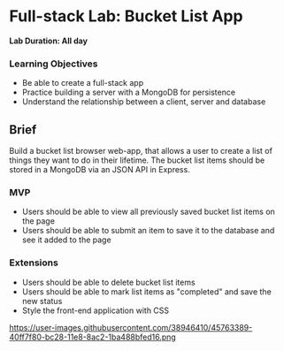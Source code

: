 # Full-stack Lab: Bucket List App

**Lab Duration: All day**

### Learning Objectives

- Be able to create a full-stack app
- Practice building a server with a MongoDB for persistence
- Understand the relationship between a client, server and database

## Brief

Build a bucket list browser web-app, that allows a user to create a list of things they want to do in their lifetime. The bucket list items should be stored in a MongoDB via an JSON API in Express.

### MVP

- Users should be able to view all previously saved bucket list items on the page
- Users should be able to submit an item to save it to the database and see it added to the page

### Extensions

- Users should be able to delete bucket list items
- Users should be able to mark list items as "completed" and save the new status
- Style the front-end application with CSS

https://user-images.githubusercontent.com/38946410/45763389-40ff7f80-bc28-11e8-8ac2-1ba488bfed16.png
